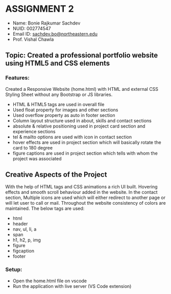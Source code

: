 # ASSIGNMENT 2

- Name: Bonie Rajkumar Sachdev
- NUID: 002774547
- Email ID: sachdev.bo@northeastern.edu
- Prof. Vishal Chawla

## Topic: Created a professional portfolio website using HTML5 and CSS elements 

### Features:
Created a Responsive Website (home.html) with HTML and external CSS Styling Sheet without any Bootstrap or JS libraries.

- HTML & HTML5 tags are used in overall file
- Used float property for images and other sections
- Used overflow property as auto in footer section
- Column layout structure used in about, skills and contact sections
- absolute & relative positioning used in project card section and experience sections
- tel & mailto options are used with icon in contact section 
- hover effects are used in project section which will basically rotate the card to 180 degree
- figure captions are used in project section which tells with whom the project was associated

## Creative Aspects of the Project

With the help of HTML tags and CSS animations a rich UI built. Hovering effects and smooth scroll behaviour added in the website. In the contact section, Multiple icons are used which will either redirect to another page or will let user to call or mail. Throughout the website consistency of colors are maintained.
The below tags are used:

- html
- header
- nav, ul, li, a
- span
- h1, h2, p, img
- figure
- figcaption
- footer

### Setup:

- Open the home.html file on vscode
- Run the application with live server (VS Code extension)
